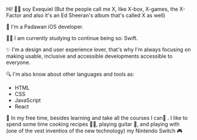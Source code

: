 Hi! 👋🏼 soy Exequiel (But the people call me X, like X-box, X-games, 
the X-Factor and also it's an Ed Sheeran's album that's called X as well)

🚀 I'm a Padawan iOS developer.

💪🏼 I am currently studying to continue being so: Swift.

✨ I'm a design and user experience lover, that's why I'm always focusing on making usable, 
inclusive and accessible developments accessible to everyone.

🔍 I'm also know about other languages and tools as:

- HTML
- CSS
- JavaScript
- React 

🦄 In my free time, besides learning and take all the courses I can📖 . I like to spend some time cooking recipes 👨‍🍳,
playing guitar 🎸, and playing with (one of the vest inventios of the new technology) my Nintendo Switch 🎮
